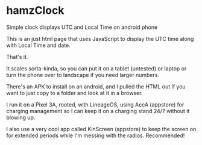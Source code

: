 # hamzClock
Simple clock displays UTC and Local Time on android phone

This is an just html page that uses JavaScript to display the UTC time along with Local Time and date.

That's it.

It scales sorta-kinda, so you can put it on a tablet (untested) or laptop or turn the phone over to landscape if you need larger numbers.

There's an APK to install on an android, and I pulled the HTML out if you want to just copy to a folder and look at it in a browser.

I run it on a Pixel 3A, rooted, with LineageOS, using AccA (appstore) for charging management so I can keep it on a charging stand 24/7 without it blowing up.

I also use a very cool app called KinScreen (appstore) to keep the screen on for extended periods while I'm messing with the radios. Recommended!
